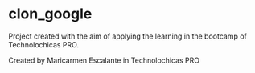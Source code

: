 # clon_google
Project created with the aim of applying the learning in the bootcamp of Technolochicas PRO.

Created by Maricarmen Escalante in Technolochicas PRO
